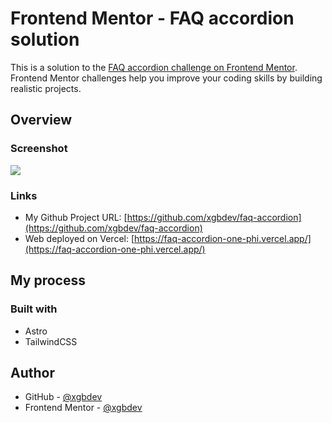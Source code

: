 # Frontend Mentor - FAQ accordion solution

This is a solution to the [FAQ accordion challenge on Frontend Mentor](https://www.frontendmentor.io/challenges/faq-accordion-wyfFdeBwBz). Frontend Mentor challenges help you improve your coding skills by building realistic projects. 

## Overview

### Screenshot

![](https://i.ibb.co/VNSJPmb/Screenshot-1.png)

### Links

- My Github Project URL: [https://github.com/xgbdev/faq-accordion](https://github.com/xgbdev/faq-accordion)
- Web deployed on Vercel: [https://faq-accordion-one-phi.vercel.app/](https://faq-accordion-one-phi.vercel.app/)

## My process

### Built with

- Astro
- TailwindCSS

## Author

- GitHub - [@xgbdev](https://www.github.com/xgbdev)
- Frontend Mentor - [@xgbdev](https://www.frontendmentor.io/profile/xgbdev)
